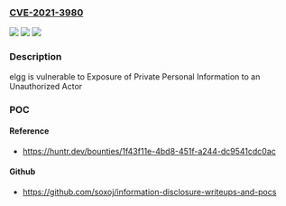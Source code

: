 ### [CVE-2021-3980](https://cve.mitre.org/cgi-bin/cvename.cgi?name=CVE-2021-3980)
![](https://img.shields.io/static/v1?label=Product&message=elgg%2Felgg&color=blue)
![](https://img.shields.io/static/v1?label=Version&message=%3C%203.3.23%20&color=brighgreen)
![](https://img.shields.io/static/v1?label=Vulnerability&message=CWE-359%20Exposure%20of%20Private%20Personal%20Information%20to%20an%20Unauthorized%20Actor&color=brighgreen)

### Description

elgg is vulnerable to Exposure of Private Personal Information to an Unauthorized Actor

### POC

#### Reference
- https://huntr.dev/bounties/1f43f11e-4bd8-451f-a244-dc9541cdc0ac

#### Github
- https://github.com/soxoj/information-disclosure-writeups-and-pocs

